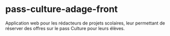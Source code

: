 # pass-culture-adage-front
Application web pour les rédacteurs de projets scolaires, leur permettant de réserver des offres sur le pass Culture pour leurs élèves.
